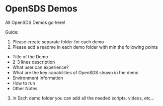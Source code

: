 # OpenSDS Demos
All OpenSDS Demos go here!


Guide:
1. Please create separate folder for each demo
2. Please add a readme in each demo folder with min the following points
  - Title of the Demo
  - 2-3 lines description
  - What user can experience?
  - What are the key capabilities of OpenSDS shown in the demo
  - Environment Information
  - How to run
  - Other Notes
3. In Each demo folder you can add all the needed scripts, videos, etc...  
